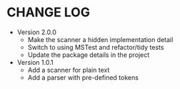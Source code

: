 # CHANGE LOG

- Version 2.0.0
    - Make the scanner a hidden implementation detail
    - Switch to using MSTest and refactor/tidy tests
    - Update the package details in the project
- Version 1.0.1
    - Add a scanner for plain text
    - Add a parser with pre-defined tokens
